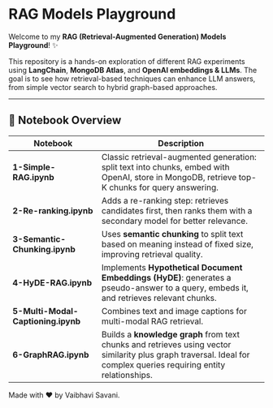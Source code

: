 # RAG Models Playground

Welcome to my **RAG (Retrieval-Augmented Generation) Models Playground**! ✨  

This repository is a hands-on exploration of different RAG experiments using **LangChain**, **MongoDB Atlas**, and **OpenAI embeddings & LLMs**. The goal is to see how retrieval-based techniques can enhance LLM answers, from simple vector search to hybrid graph-based approaches.

---

## 📁 Notebook Overview

| Notebook | Description |
|----------|-------------|
| **1-Simple-RAG.ipynb** | Classic retrieval-augmented generation: split text into chunks, embed with OpenAI, store in MongoDB, retrieve top-K chunks for query answering. |
| **2-Re-ranking.ipynb** | Adds a re-ranking step: retrieves candidates first, then ranks them with a secondary model for better relevance. |
| **3-Semantic-Chunking.ipynb** | Uses **semantic chunking** to split text based on meaning instead of fixed size, improving retrieval quality. |
| **4-HyDE-RAG.ipynb** | Implements **Hypothetical Document Embeddings (HyDE)**: generates a pseudo-answer to a query, embeds it, and retrieves relevant chunks. |
| **5-Multi-Modal-Captioning.ipynb** | Combines text and image captions for multi-modal RAG retrieval. |
| **6-GraphRAG.ipynb** | Builds a **knowledge graph** from text chunks and retrieves using vector similarity plus graph traversal. Ideal for complex queries requiring entity relationships. |

Made with ❤️ by Vaibhavi Savani.
